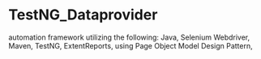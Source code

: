 # TestNG_Dataprovider
automation framework utilizing the following:
Java,
Selenium Webdriver,
Maven,
TestNG,
ExtentReports,
using Page Object Model Design Pattern,
